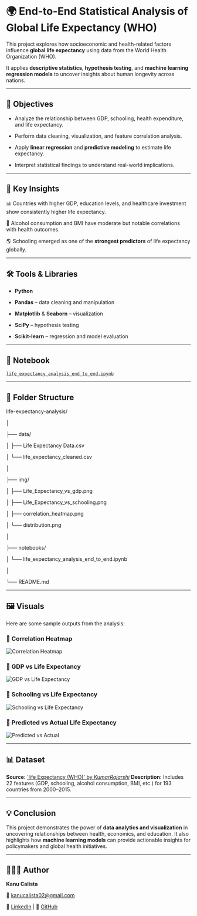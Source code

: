 # 🌍 End-to-End Statistical Analysis of Global Life Expectancy (WHO)

This project explores how socioeconomic and health-related factors influence **global life expectancy** using data from the World Health Organization (WHO).  

It applies **descriptive statistics**, **hypothesis testing**, and **machine learning regression models** to uncover insights about human longevity across nations.

---

## 🎯 Objectives

- Analyze the relationship between GDP, schooling, health expenditure, and life expectancy.  

- Perform data cleaning, visualization, and feature correlation analysis.  

- Apply **linear regression** and **predictive modeling** to estimate life expectancy.  

- Interpret statistical findings to understand real-world implications.

---

## 🧠 Key Insights

📊 Countries with higher GDP, education levels, and healthcare investment show consistently higher life expectancy.  

🧬 Alcohol consumption and BMI have moderate but notable correlations with health outcomes.  

🌎 Schooling emerged as one of the **strongest predictors** of life expectancy globally.

---

## 🛠️ Tools & Libraries

- **Python**  

- **Pandas** – data cleaning and manipulation  

- **Matplotlib** & **Seaborn** – visualization  

- **SciPy** – hypothesis testing  

- **Scikit-learn** – regression and model evaluation  

---

## 📓 Notebook

[`life_expectancy_analysis_end_to_end.ipynb`](notebooks/life_expectancy_analysis_end_to_end.ipynb)

---

## 📁 Folder Structure

life-expectancy-analysis/

│

├── data/

│   ├── Life Expectancy Data.csv

│   └── life_expectancy_cleaned.csv

│

├── img/

│   ├── Life_Expectancy_vs_gdp.png

│   ├── Life_Expectancy_vs_schooling.png

│   ├── correlation_heatmap.png

│   └── distribution.png

│

├── notebooks/

│   └── life_expectancy_analysis_end_to_end.ipynb

│

└── README.md

---

## 🖼️ Visuals
Here are some sample outputs from the analysis:

### 🔹 Correlation Heatmap
![Correlation Heatmap](img/correlation_heatmap.png)

### 🔹 GDP vs Life Expectancy
![GDP vs Life Expectancy](img/Life_Expectancy_vs_gdp.png)

### 🔹 Schooling vs Life Expectancy  
![Schooling vs Life Expectancy](img/Life_Expectancy_vs_schooling.png)

### 🔹 Predicted vs Actual Life Expectancy
![Predicted vs Actual](https://github.com/Kanu-Calista/life-expectancy-analysis/blob/main/img/Predicted%20vs%20Actual%20Life%20Expectancy.png)

---

## 📊 Dataset
**Source:** ['life Expectancy (WHO)' by *KumarRajarshi*](https://www.kaggle.com/datasets/kumarajarshi/life-expectancy-who?resource=download) 
**Description:** Includes 22 features (GDP, schooling, alcohol consumption, BMI, etc.) for 193 countries from 2000–2015.

---

## 💡 Conclusion
This project demonstrates the power of **data analytics and visualization** in uncovering relationships between health, economics, and education.
It also highlights how **machine learning models** can provide actionable insights for policymakers and global health initiatives.

---

## 👩🏽‍💻 Author

**Kanu Calista**  

📧 [kanucalista02@gmail.com](mailto:kanucalista02@gmail.com)  

💼 [LinkedIn](https://www.linkedin.com/in/kanu-calista) |  🐍 [GitHub](https://github.com/Kanu-Calista)

